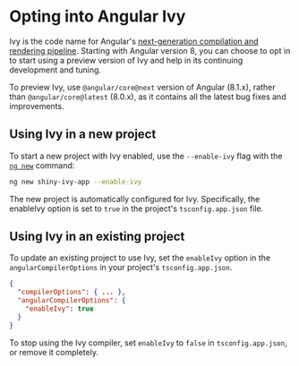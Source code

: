 # Opting into Angular Ivy

Ivy is the code name for Angular's [next-generation compilation and rendering pipeline](https://blog.angular.io/a-plan-for-version-8-0-and-ivy-b3318dfc19f7). Starting with Angular version 8, you can choose to opt in to start using a preview version of Ivy and help in its continuing development and tuning.

<div class="alert is-helpful">

   To preview Ivy, use `@angular/core@next` version of Angular (8.1.x), rather than `@angular/core@latest` (8.0.x), as it contains all the latest bug fixes and improvements.

</div>


## Using Ivy in a new project

To start a new project with Ivy enabled, use the `--enable-ivy` flag with the [`ng new`](cli/new) command:

```sh
ng new shiny-ivy-app --enable-ivy
```

The new project is automatically configured for Ivy. Specifically, the enableIvy option is set to `true` in the project's `tsconfig.app.json` file.


## Using Ivy in an existing project

To update an existing project to use Ivy, set the `enableIvy` option in the `angularCompilerOptions` in your project's `tsconfig.app.json`.
```json
{
  "compilerOptions": { ... },
  "angularCompilerOptions": {
    "enableIvy": true
  }
}
```

To stop using the Ivy compiler, set `enableIvy` to `false` in `tsconfig.app.json`, or remove it completely.
